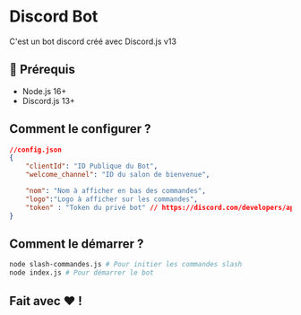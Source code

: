 # Discord Bot

C'est un bot discord créé avec Discord.js v13

## 🚧 Prérequis

* Node.js 16+
* Discord.js 13+

## Comment le configurer ?

```json
//config.json
{
    "clientId": "ID Publique du Bot",
    "welcome_channel": "ID du salon de bienvenue",

    "nom": "Nom à afficher en bas des commandes",
    "logo":"Logo à afficher sur les commandes",
    "token" : "Token du privé bot" // https://discord.com/developers/applications/
}
```

## Comment le démarrer ?
```bash
node slash-commandes.js # Pour initier les commandes slash
node index.js # Pour démarrer le bot
```

## Fait avec ❤️ !
